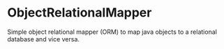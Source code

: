 # ObjectRelationalMapper
Simple object relational mapper (ORM) to map java objects to a relational database and vice versa.

